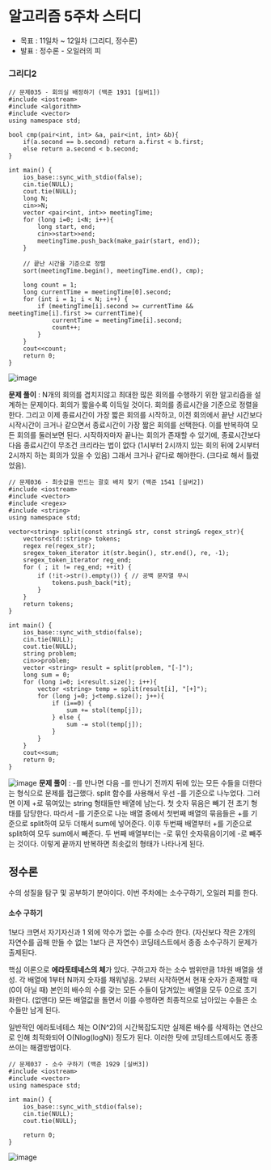 # 알고리즘 5주차 스터디
- 목표 : 11일차 ~ 12일차 (그리디, 정수론)
- 발표 : 정수론 - 오일러의 피
### 그리디2
```
// 문제035 - 회의실 배정하기 (백준 1931 [실버1])
#include <iostream>
#include <algorithm>
#include <vector>
using namespace std;

bool cmp(pair<int, int> &a, pair<int, int> &b){
    if(a.second == b.second) return a.first < b.first;
    else return a.second < b.second;
}

int main() {
    ios_base::sync_with_stdio(false);
    cin.tie(NULL);
    cout.tie(NULL);
    long N;
    cin>>N;
    vector <pair<int, int>> meetingTime;
    for (long i=0; i<N; i++){
        long start, end;
        cin>>start>>end;
        meetingTime.push_back(make_pair(start, end));
    }
    
    // 끝난 시간을 기준으로 정렬
    sort(meetingTime.begin(), meetingTime.end(), cmp);
    
    long count = 1;
    long currentTime = meetingTime[0].second;
    for (int i = 1; i < N; i++) {
        if (meetingTime[i].second >= currentTime && meetingTime[i].first >= currentTime){
            currentTime = meetingTime[i].second;
            count++;
        }
    }
    cout<<count;
    return 0;
}
```
![image](https://github.com/user-attachments/assets/9198d078-6d65-4b9f-9239-d10a6eaa8d76)

**문제 풀이** : N개의 회의를 겹치지않고 최대한 많은 회의를 수행하기 위한 알고리즘을 설계하는 문제이다. 회의가 짧을수록 이득일 것이다. 회의를 종료시간을 기준으로 정렬을 한다. 그리고 이제 종료시간이 가장 짧은 회의를 시작하고, 이전 회의에서 끝난 시간보다 시작시간이 크거나 같으면서 종료시간이 가장 짧은 회의를 선택한다. 
이를 반복하여 모든 회의를 둘러보면 된다.
시작하자마자 끝나는 회의가 존재할 수 있기에, 종료시간보다 다음 종료시간이 무조건 크리라는 법이 없다 (1시부터 2시까지 있는 회의 뒤에 2시부터 2시까지 하는 회의가 있을 수 있음) 그래서 크거나 같다로 해야한다. (크다로 해서 틀렸었음).

```
// 문제036 - 최솟값을 만드는 괄호 배치 찾기 (백준 1541 [실버2])
#include <iostream>
#include <vector>
#include <regex>
#include <string>
using namespace std;

vector<string> split(const string& str, const string& regex_str){
    vector<std::string> tokens;
    regex re(regex_str);
    sregex_token_iterator it(str.begin(), str.end(), re, -1);
    sregex_token_iterator reg_end;
    for ( ; it != reg_end; ++it) {
        if (!it->str().empty()) { // 공백 문자열 무시
            tokens.push_back(*it);
        }
    }
    return tokens;
}

int main() {
    ios_base::sync_with_stdio(false);
    cin.tie(NULL);
    cout.tie(NULL);
    string problem;
    cin>>problem;
    vector <string> result = split(problem, "[-]");
    long sum = 0;
    for (long i=0; i<result.size(); i++){
        vector <string> temp = split(result[i], "[+]");
        for (long j=0; j<temp.size(); j++){
            if (i==0) {
                sum += stol(temp[j]);
            } else {
                sum -= stol(temp[j]);
            }
        }
    }
    cout<<sum;
    return 0;
}
```
![image](https://github.com/user-attachments/assets/8c41334a-d26f-4cff-97eb-bfd9a36840c7)
**문제 풀이** : -를 만나면 다음 -를 만나기 전까지 뒤에 있는 모든 수들을 더한다는 형식으로 문제를 접근했다. split 함수를 사용해서 우선 -를 기준으로 나누었다. 그러면 이제 +로 묶여있는 string 형태들만 배열에 남는다.
첫 숫자 묶음은 빼기 전 초기 형태를 담당한다. 따라서 -를 기준으로 나눈 배열 중에서 첫번째 배열의 묶음들은 +를 기준으로 split하여 모두 더해서 sum에 넣어준다.
이후 두번째 배열부터 +를 기준으로 split하여 모두 sum에서 빼준다. 두 번째 배열부터는 -로 묶인 숫자묶음이기에 -로 빼주는 것이다.
이렇게 끝까지 반복하면 최솟값의 형태가 나타나게 된다.

## 정수론
수의 성질을 탐구 및 공부하기 분야이다. 이번 주차에는 소수구하기, 오일러 피를 한다.
#### 소수 구하기
1보다 크면서 자기자신과 1 외에 약수가 없는 수를 소수라 한다. (자신보다 작은 2개의 자연수를 곱해 만들 수 없는 1보다 큰 자연수) 코딩테스트에서 종종 소수구하기 문제가 출제된다.

핵심 이론으로 **에라토테네스의 체**가 있다. 구하고자 하는 소수 범위만큼 1차원 배열을 생성. 각 배열에 1부터 N까지 숫자를 채워넣음. 2부터 시작하면서 현재 숫자가 존재할 때 (0이 아닐 때) 본인의 배수의 수를 갖는 모든 수들이 담겨있는 배열을 모두 0으로 초기화한다. (없앤다) 모든 배열값을 돌면서 이를 수행하면 최종적으로 남아있는 수들은 소수들만 남게 된다.

일반적인 에라토네테스 체는 O(N^2)의 시간복잡도지만 실제론 배수를 삭제하는 연산으로 인해 최적화되어 O(Nlog(logN)) 정도가 된다. 이러한 탓에 코딩테스트에서도 종종 쓰이는 해결방법이다.

```
// 문제037 - 소수 구하기 (백준 1929 [실버3])
#include <iostream>
#include <vector>
using namespace std;

int main() {
    ios_base::sync_with_stdio(false);
    cin.tie(NULL);
    cout.tie(NULL);
    
    return 0;
}
```
![image](https://github.com/user-attachments/assets/bd647ca3-29e7-4a27-9a2e-21a48de0ecaa)

